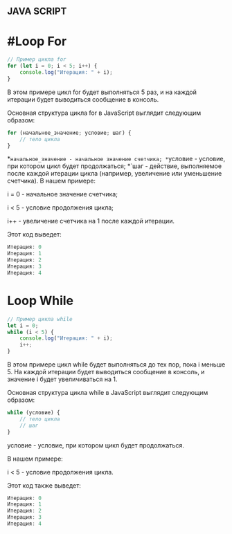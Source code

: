 ## JAVA SCRIPT
#   #Loop For
```js
// Пример цикла for
for (let i = 0; i < 5; i++) {
    console.log("Итерация: " + i);
}
```
В этом примере цикл for будет выполняться 5 раз, и на каждой итерации будет выводиться сообщение в консоль.

Основная структура цикла for в JavaScript выглядит следующим образом:
```js
for (начальное_значение; условие; шаг) {
    // тело цикла
}
```
*`начальное_значение - начальное значение счетчика;
*`условие - условие, при котором цикл будет продолжаться;
*`шаг - действие, выполняемое после каждой итерации цикла (например, увеличение или уменьшение счетчика).
В нашем примере:

i = 0 - начальное значение счетчика;

i < 5 - условие продолжения цикла;

i++ - увеличение счетчика на 1 после каждой итерации.


Этот код выведет:
```js
Итерация: 0
Итерация: 1
Итерация: 2
Итерация: 3
Итерация: 4
```

# Loop While
```js
// Пример цикла while
let i = 0;
while (i < 5) {
    console.log("Итерация: " + i);
    i++;
}
```
В этом примере цикл while будет выполняться до тех пор, пока i меньше 5. На каждой итерации будет выводиться сообщение в консоль, и значение i будет увеличиваться на 1.

Основная структура цикла while в JavaScript выглядит следующим образом:
```js
while (условие) {
    // тело цикла
    // шаг
}

```
условие - условие, при котором цикл будет продолжаться.

В нашем примере:

i < 5 - условие продолжения цикла.

Этот код также выведет:
```js
Итерация: 0
Итерация: 1
Итерация: 2
Итерация: 3
Итерация: 4
```
